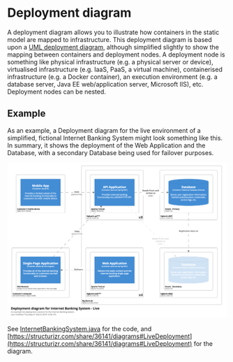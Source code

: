 # Deployment diagram

A deployment diagram allows you to illustrate how containers in the static model are mapped to infrastructure. This deployment diagram is based upon a [UML deployment diagram](https://en.wikipedia.org/wiki/Deployment_diagram), although simplified slightly to show the mapping between containers and deployment nodes. A deployment node is something like physical infrastructure (e.g. a physical server or device), virtualised infrastructure (e.g. IaaS, PaaS, a virtual machine), containerised infrastructure (e.g. a Docker container), an execution environment (e.g. a database server, Java EE web/application server, Microsoft IIS), etc. Deployment nodes can be nested.

## Example

As an example, a Deployment diagram for the live environment of a simplified, fictional Internet Banking System might look something like this. In summary, it shows the deployment of the Web Application and the Database, with a secondary Database being used for failover purposes.

![An example Deployment diagram](images/deployment-diagram-1.png)

See [InternetBankingSystem.java](https://github.com/structurizr/examples/blob/main/java/src/main/java/com/structurizr/example/bigbankplc/InternetBankingSystem.java) for the code, and [https://structurizr.com/share/36141/diagrams#LiveDeployment](https://structurizr.com/share/36141/diagrams#LiveDeployment) for the diagram.